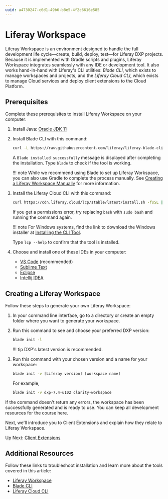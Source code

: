 ```yaml
---
uuid: a4730247-c6d1-49b6-b8e5-4f2c6616e585
---
```

# Liferay Workspace

Liferay Workspace is an environment designed to handle the full development life cycle—create, build, deploy, test—for Liferay DXP projects. Because it is implemented with Gradle scripts and plugins, Liferay Workspace integrates seamlessly with any IDE or development tool. It also works hand-in-hand with Liferay's CLI utilities: *Blade CLI*, which exists to manage workspaces and projects, and the *Liferay Cloud CLI*, which exists to manage Cloud services and deploy client extensions to the Cloud Platform.

<!-- IMAGE: Include diagram image representing Liferay Workspace's folders and scripts structure. -->

## Prerequisites

Complete these prerequisites to install Liferay Workspace on your computer:

1. Install Java: [Oracle JDK 11](https://www.oracle.com/br/java/technologies/javase/jdk11-archive-downloads.html)

1. Install Blade CLI with this command:

    ``` bash
    curl -L https://raw.githubusercontent.com/liferay/liferay-blade-cli/master/cli/installers/local | sh
    ```

    A `Blade installed successfully` message is displayed after completing the installation. Type `blade` to check if the tool is working.

    !!! note
        While we recommend using Blade to set up Liferay Workspace, you can also use Gradle to complete the process manually. See [Creating a Liferay Workspace Manually](https://learn.liferay.com/web/guest/w/dxp/building-applications/tooling/liferay-workspace/creating-a-liferay-workspace#creating-a-liferay-workspace-manually) for more information.

1. Install the Liferay Cloud CLI with this command:

    ```bash
    curl https://cdn.liferay.cloud/lcp/stable/latest/install.sh -fsSL | bash
    ```

    If you get a permissions error, try replacing `bash` with `sudo bash` and running the command again.

    !!! note
        For Windows systems, find the link to download the Windows installer at [Installing the CLI Tool](https://learn.liferay.com/en/w/liferay-cloud/reference/command-line-tool#installing-the-cli-tool).

    Type `lcp --help` to confirm that the tool is installed.

1. Choose and install one of these IDEs in your computer:
   - [VS Code](https://code.visualstudio.com/download) (recommended)
   - [Sublime Text](https://www.sublimetext.com/download)
   - [Eclipse](https://eclipseide.org/)
   - [Intellij IDEA](https://www.jetbrains.com/idea/download/)

## Creating a Liferay Workspace

Follow these steps to generate your own Liferay Workspace:

1. In your command line interface, go to a directory or create an empty folder where you want to generate your workspace.

1. Run this command to see and choose your preferred DXP version:

   ``` bash
   blade init -l
   ```

   !!! tip
       DXP's latest version is recommended.

1. Run this command with your chosen version and a name for your workspace:

   ``` bash
   blade init -v [Liferay version] [workspace name]
   ```

   For example,

   ``` bash
   blade init -v dxp-7.4-u102 clarity-workspace
   ```

If the command doesn't return any errors, the workspace has been successfully generated and is ready to use. You can keep all development resources for the course here.

Next, we'll introduce you to Client Extensions and explain how they relate to Liferay Workspace.

Up Next: [Client Extensions](./client-extensions.md)

## Additional Resources

Follow these links to troubleshoot installation and learn more about the tools covered in this article:

- [Liferay Workspace](https://learn.liferay.com/web/guest/w/dxp/building-applications/tooling/liferay-workspace)
- [Blade CLI](https://learn.liferay.com/web/guest/w/dxp/building-applications/tooling/blade-cli)
- [Liferay Cloud CLI](https://learn.liferay.com/en/w/liferay-cloud/reference/command-line-tool)
